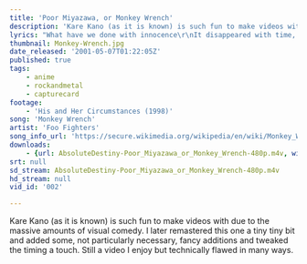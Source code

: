 ```yaml
---
title: 'Poor Miyazawa, or Monkey Wrench'
description: 'Kare Kano (as it is known) is such fun to make videos with due to the massive amounts of visual comedy. I later remastered this one a tiny tiny bit and added some, not particularly necessary, fancy additions and tweaked the timing a touch. Still a video I enjoy but technically flawed in many ways.'
lyrics: "What have we done with innocence\r\nIt disappeared with time, it never made much sense\r\nAdolescent resident\r\nWasting another night on planning my revenge\r\n\r\nOne in ten, One in ten, One in ten\r\n\r\nDon't want to be your monkey wrench\r\nOne more indecent accident\r\nI'd rather leave than suffer this\r\nI'll never be your monkey wrench\r\n\r\nAll this time to make amends\r\nWhat do you do when all your enemies are friends\r\nNow and then I'll try to bend\r\nUnder pressure wind up snapping in the end\r\n\r\nOne in ten, One in ten, One in ten\r\n\r\nDon't want to be your monkey wrench\r\nOne more indecent accident\r\nI'd rather leave than suffer this\r\nI'll never be your monkey wrench\r\n\r\nOne last thing before I quit\r\nI never wanted any more than I could fit\r\nInto my head I still remember every single word\r\nYou said and all the shit that somehow came along with it\r\nStill there's one thing that comforts me since I was\r\nAlways caged and now I'm free\r\n\r\nDon't want to be your monkey wrench\r\nOne more indecent accident\r\nI'd rather leave than suffer this\r\nI'll never be your monkey wrench\r\n\r\nDon't want to be your monkey wrench (fall in, fall out)\r\nDon't want to be your monkey wrench (fall in, fall out)\r\nDon't want to be your monkey wrench (fall in, fall out)\r\nDon't want to be your monkey wrench\r\n"
thumbnail: Monkey-Wrench.jpg
date_released: '2001-05-07T01:22:05Z'
published: true
tags:
    - anime
    - rockandmetal
    - capturecard
footage:
    - 'His and Her Circumstances (1998)'
song: 'Monkey Wrench'
artist: 'Foo Fighters'
song_info_url: 'https://secure.wikimedia.org/wikipedia/en/wiki/Monkey_Wrench_%28song%29'
downloads:
    - {url: AbsoluteDestiny-Poor_Miyazawa_or_Monkey_Wrench-480p.m4v, width: 640, height: 480, mimetype: video/mp4}
srt: null
sd_stream: AbsoluteDestiny-Poor_Miyazawa_or_Monkey_Wrench-480p.m4v
hd_stream: null
vid_id: '002'

---
```

Kare Kano (as it is known) is such fun to make videos with due to the massive amounts of visual comedy. I later remastered this one a tiny tiny bit and added some, not particularly necessary, fancy additions and tweaked the timing a touch. Still a video I enjoy but technically flawed in many ways.